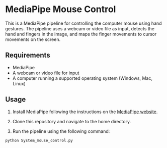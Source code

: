 # MediaPipe Mouse Control

This is a MediaPipe pipeline for controlling the computer mouse using hand gestures. The pipeline uses a webcam or video file as input, detects the hand and fingers in the image, and maps the finger movements to cursor movements on the screen.

## Requirements

- MediaPipe
- A webcam or video file for input
- A computer running a supported operating system (Windows, Mac, Linux)

## Usage

1. Install MediaPipe following the instructions on the [MediaPipe website](https://mediapipe.readthedocs.io/en/latest/install.html).

2. Clone this repository and navigate to the home directory.

3. Run the pipeline using the following command:
```bash
python System_mouse_control.py
